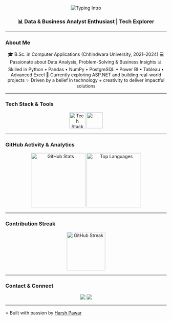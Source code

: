 <p align="center">
  <img src="https://readme-typing-svg.herokuapp.com?font=Fira+Code&pause=1000&color=4AB4F4&width=600&lines=Hi,+I'm+Harsh+Pawar!;Data+Analyst+|+Tech+Explorer;Turning+data+into+insights..." alt="Typing Intro" />
</p>

<h3 align="center">📊 Data & Business Analyst Enthusiast | Tech Explorer</h3>

---

###  About Me
<p align="center">
  🎓 B.Sc. in Computer Applications (Chhindwara University, 2021–2024)  
  💻 Passionate about Data Analysis, Problem-Solving & Business Insights
  📊 Skilled in Python • Pandas • NumPy • PostgreSQL • Power BI • Tableau • Advanced Excel
  🌱 Currently exploring ASP.NET and building real-world projects  
  ✨ Driven by a belief in technology + creativity to deliver impactful solutions
</p>

---

###  Tech Stack & Tools
<p align="center">
  <img src="https://skillicons.dev/icons?i=python,pandas,numpy,postgresql,tableau,excel,git" alt="Tech Stack Icons" height="50"/>
  <img src="https://img.shields.io/badge/PowerBI-F2C811?style=for-the-badge&logo=powerbi&logoColor=black" height="50"/>
</p>

---

###  GitHub Activity & Analytics
<p align="center">
  <img src="https://github-readme-stats.vercel.app/api?username=harshiscodingcode&show_icons=true&theme=radical" alt="GitHub Stats" height="170"/>
  <img src="https://github-readme-stats.vercel.app/api/top-langs/?username=harshiscodingcode&layout=compact&theme=radical" alt="Top Languages" height="170"/>
</p>

---

###  Contribution Streak
<p align="center">
  <img src="https://github-readme-streak-stats.herokuapp.com/?user=harshiscodingcode&theme=tokyonight" alt="GitHub Streak" height="120"/>
</p>

---

###  Contact & Connect
<p align="center">
  <a href="mailto:harshpawar647@gmail.com"><img src="https://img.shields.io/badge/Email-D14836?style=for-the-badge&logo=gmail&logoColor=white" /></a>
  <a href="#"><img src="https://img.shields.io/badge/LinkedIn-0077B5?style=for-the-badge&logo=linkedin&logoColor=white" /></a>
</p>

---

⭐ Built with passion by [Harsh Pawar](https://github.com/harshiscodingcode)
